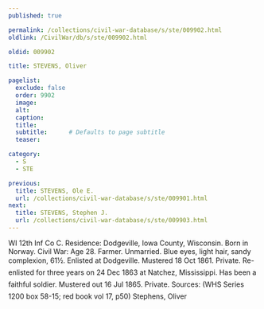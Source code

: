 ```yaml
---
published: true

permalink: /collections/civil-war-database/s/ste/009902.html
oldlink: /CivilWar/db/s/ste/009902.html

oldid: 009902

title: STEVENS, Oliver

pagelist:
  exclude: false
  order: 9902
  image: 
  alt:
  caption:
  title:
  subtitle:      # Defaults to page subtitle
  teaser:

category: 
  - S 
  - STE

previous:
  title: STEVENS, Ole E.
  url: /collections/civil-war-database/s/ste/009901.html  
next:
  title: STEVENS, Stephen J.
  url: /collections/civil-war-database/s/ste/009903.html   
---
```

WI 12th Inf Co C. Residence: Dodgeville, Iowa County, Wisconsin. Born in Norway. Civil War: Age 28. Farmer. Unmarried. Blue eyes, light hair, sandy complexion, 6&#146;1&frac12;&#148;. Enlisted at Dodgeville. Mustered 18 Oct 1861. Private. Re-enlisted for three years on 24 Dec 1863 at Natchez, Mississippi. &#147;Has been a faithful soldier.&#148; Mustered out 16 Jul 1865. Private. Sources: (WHS Series 1200 box 58-15; red book vol 17, p50) &#147;Stephens, Oliver&#148;